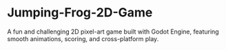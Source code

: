 # Jumping-Frog-2D-Game
A fun and challenging 2D pixel-art game built with Godot Engine, featuring smooth animations, scoring, and cross-platform play.
